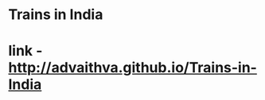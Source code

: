 # Trains in India 
# link - http://advaithva.github.io/Trains-in-India  
 
  
 
 
 
 
 
 
 
 
 
 
 
 
 
 
 
 
 
 
 
 
 
